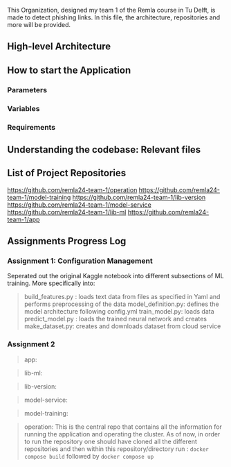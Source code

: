 This Organization, designed my team 1 of the Remla course in Tu Delft, is made to detect phishing links. In this file, the architecture, repositories and more will be provided. 

## High-level Architecture


## How to start the Application

### Parameters

### Variables

### Requirements

## Understanding the codebase: Relevant files

## List of Project Repositories

https://github.com/remla24-team-1/operation
https://github.com/remla24-team-1/model-training
https://github.com/remla24-team-1/lib-version
https://github.com/remla24-team-1/model-service
https://github.com/remla24-team-1/lib-ml
https://github.com/remla24-team-1/app

## Assignments Progress Log

### Assignment 1: Configuration Management

Seperated out the original Kaggle notebook into different subsections of ML training. More specifically into: 

> build_features.py : loads text data from files as specified in Yaml and performs preprocessing of the data
> model_definition.py: defines the model architecture following config.yml
> train_model.py: loads data
> predict_model.py : loads the trained neural network and creates 
> make_dataset.py: creates and downloads dataset from cloud service


### Assignment 2

> app:

> lib-ml:

> lib-version:

> model-service:

> model-training:

> operation: This is the central repo that contains all the information for running the application and operating the cluster. As of now, in order to run the repository one should have cloned all the different repositories and then within this repository/directory run :
```docker compose build```
followed by
```docker compose up```



